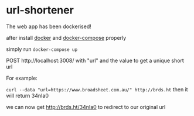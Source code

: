 # url-shortener
The web app has been dockerised!

after install [docker](https://docs.docker.com/engine/installation/) and [docker-compose](https://docs.docker.com/compose/install/) properly

simply run `docker-compose up`

POST http://localhost:3008/ with "url" and the value to get a unique short url

For example:

`curl --data "url=https://www.broadsheet.com.au/" http://brds.ht`
then it will return 34nIa0

we can now get http://brds.ht/34nIa0 to redirect to our original url
